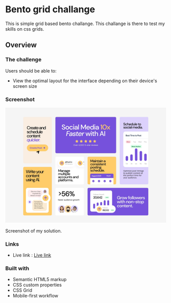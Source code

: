 # Bento grid challange

This is simple grid based bento challange. This challange is there to test my skills on css grids.

## Overview

### The challenge

Users should be able to:

- View the optimal layout for the interface depending on their device's screen size

### Screenshot

![](./design/desktop-design.jpg)

Screenshot of my solution.

### Links

- Live link : [Live link](https://bento-grid-xi-mocha.vercel.app/)

### Built with

- Semantic HTML5 markup
- CSS custom properties
- CSS Grid
- Mobile-first workflow
